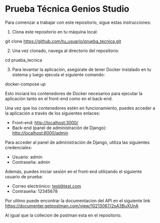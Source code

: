 # Prueba Técnica Genios Studio

Para comenzar a trabajar con este repositorio, sigue estas instrucciones:

1. Clona este repositorio en tu máquina local:

git clone https://github.com/tu_usuario/prueba_tecnica.git

2. Una vez clonado, navega al directorio del repositorio:

cd prueba_tecnica

3. Para levantar la aplicación, asegúrate de tener Docker instalado en tu sistema y luego ejecuta el siguiente comando:

docker-compose up

Esto iniciará los contenedores de Docker necesarios para ejecutar la aplicación tanto en el front-end como en el back-end.

Una vez que los contenedores estén en funcionamiento, puedes acceder a la aplicación a través de los siguientes enlaces:

- Front-end: [http://localhost:3000/](http://localhost:3000/)
- Back-end (panel de administración de Django): [http://localhost:8000/admin](http://localhost:8000/admin)

Para acceder al panel de administración de Django, utiliza las siguientes credenciales:

- Usuario: admin
- Contraseña: admin

Además, puedes iniciar sesión en el front-end utilizando el siguiente usuario de prueba:

- Correo electrónico: test@test.com
- Contraseña: 12345678

Por ulitmo puede encontrar la documentacion del API en el siguiente link
https://documenter.getpostman.com/view/10213067/2sA3BuXUnA

Al igual que la collecion de postman esta en el repositorio.
